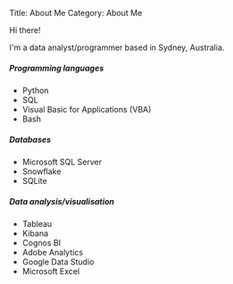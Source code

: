 Title: About Me
Category: About Me

Hi there!

I'm a data analyst/programmer based in Sydney, Australia.

##### Programming languages
- Python
- SQL
- Visual Basic for Applications (VBA)
- Bash

##### Databases
- Microsoft SQL Server
- Snowflake
- SQLite

##### Data analysis/visualisation
- Tableau
- Kibana
- Cognos BI
- Adobe Analytics
- Google Data Studio
- Microsoft Excel